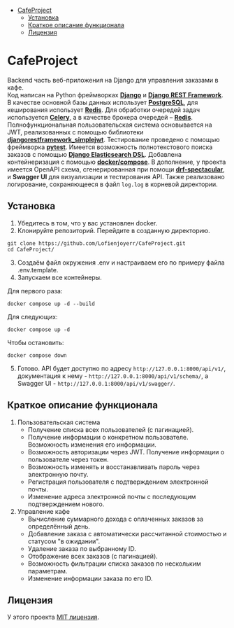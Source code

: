 - [CafeProject](#cafe-project)
    * [Установка](#installation)
    * [Краткое описание функционала](#description)
    * [Лицензия](#license)

<!-- TOC --><a name="cafe-project"></a>
# CafeProject
Backend часть веб-приложения на Django для управления заказами в кафе.\
Код написан на Python фреймворках __[Django](https://docs.djangoproject.com/en/5.1/)__ и __[Django REST Framework](https://www.djangoproject.com/)__.
В качестве основной базы данных использует __[PostgreSQL](https://www.postgresql.org/)__, для кеширования использует __[Redis](https://github.com/redis/redis)__.
Для обработки очередей задач используется __[Celery](https://docs.celeryq.dev/en/stable/getting-started/introduction.html)__, а в качестве брокера очередей – __[Redis](https://github.com/redis/redis)__.
Полнофункциональная пользовательская система основывается на JWT, реализованных с помощью библиотеки __[djangorestframework_simplejwt](https://django-rest-framework-simplejwt.readthedocs.io/en/latest/)__.
Тестирование проведено с помощью фреймворка __[pytest](https://github.com/pytest-dev/pytest)__.
Имеется возможность полнотекстового поиска заказов с помощью __[Django Elasticsearch DSL](https://django-elasticsearch-dsl.readthedocs.io/en/latest/index.html)__.
Добавлена контейнеризация с помощью __[docker/compose](https://docs.docker.com/)__.
В дополнение, у проекта имеется OpenAPI схема, сгенерированная при помощи __[drf-spectacular](https://github.com/tfranzel/drf-spectacular/)__, и __Swagger UI__ для визуализации и тестирования API.
Также реализовано логирование, сохраняющееся в файл `log.log` в корневой директории.

<!-- TOC --><a name="installation"></a>
## Установка
1. Убедитесь в том, что у вас установлен docker.
2. Клонируйте репозиторий. Перейдите в созданную директорию.
```commandline
git clone https://github.com/Lofienjoyerr/CafeProject.git
cd CafeProject/
```
3. Создаём файл окружения .env и настраиваем его по примеру файла .env.template.
4. Запускаем все контейнеры.

Для первого раза:
```commandline
docker compose up -d --build
```
Для следующих:
```commandline
docker compose up -d
```
Чтобы остановить:
```commandline
docker compose down
```
5. Готово. API будет доступно по адресу `http://127.0.0.1:8000/api/v1/`, документация к нему -
`http://127.0.0.1:8000/api/v1/schema/`, а Swagger UI - `http://127.0.0.1:8000/api/v1/swagger/`.

<!-- TOC --><a name="description"></a>
## Краткое описание функционала
1. Пользовательская система
   - Получение списка всех пользователей (с пагинацией).
   - Получение информации о конкретном пользователе. Возможность изменения его информации.
   - Возможность авторизации через JWT. Получение информации о пользователе через токен.
   - Возможность изменять и восстанавливать пароль через электронную почту.
   - Регистрация пользователя с подтверждением электронной почты.
   - Изменение адреса электронной почты с последующим подтверждением нового.
2. Управление кафе
   - Вычисление суммарного дохода с оплаченных заказов за определённый день.
   - Добавление заказа с автоматически рассчитанной стоимостью и статусом "в ожидании".
   - Удаление заказа по выбранному ID.
   - Отображение всех заказов (с пагинацией).
   - Возможность фильтрации списка заказов по нескольким параметрам.
   - Изменение информации заказа по его ID.

<!-- TOC --><a name="license"></a>
## Лицензия
У этого проекта [MIT лицензия](https://github.com/Lofienjoyerr/CafeProject/blob/main/LICENSE).
